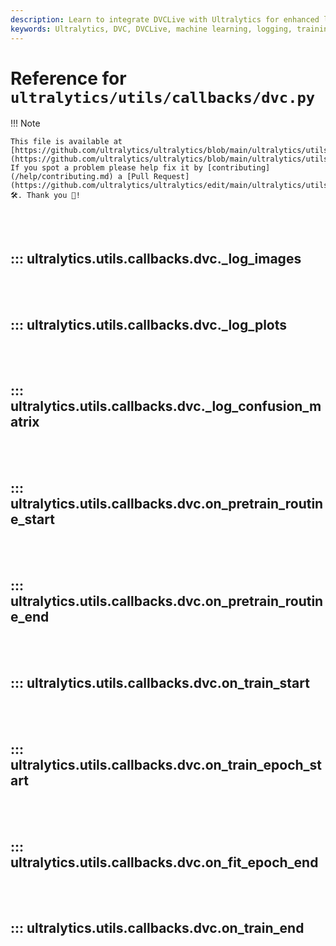 ```yaml
---
description: Learn to integrate DVCLive with Ultralytics for enhanced logging during training. Step-by-step methods for setting up and optimizing DVC callbacks.
keywords: Ultralytics, DVC, DVCLive, machine learning, logging, training, callbacks, integration
---
```


# Reference for `ultralytics/utils/callbacks/dvc.py`

!!! Note

    This file is available at [https://github.com/ultralytics/ultralytics/blob/main/ultralytics/utils/callbacks/dvc.py](https://github.com/ultralytics/ultralytics/blob/main/ultralytics/utils/callbacks/dvc.py). If you spot a problem please help fix it by [contributing](/help/contributing.md) a [Pull Request](https://github.com/ultralytics/ultralytics/edit/main/ultralytics/utils/callbacks/dvc.py) 🛠️. Thank you 🙏!

<br><br>

## ::: ultralytics.utils.callbacks.dvc._log_images

<br><br>

## ::: ultralytics.utils.callbacks.dvc._log_plots

<br><br>

## ::: ultralytics.utils.callbacks.dvc._log_confusion_matrix

<br><br>

## ::: ultralytics.utils.callbacks.dvc.on_pretrain_routine_start

<br><br>

## ::: ultralytics.utils.callbacks.dvc.on_pretrain_routine_end

<br><br>

## ::: ultralytics.utils.callbacks.dvc.on_train_start

<br><br>

## ::: ultralytics.utils.callbacks.dvc.on_train_epoch_start

<br><br>

## ::: ultralytics.utils.callbacks.dvc.on_fit_epoch_end

<br><br>

## ::: ultralytics.utils.callbacks.dvc.on_train_end

<br><br>